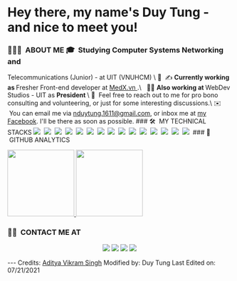 <h1>Hey there, my name's Duy Tung - and nice to meet you!</h1>

<!-- ## 👋 &nbsp;Hey there! I'm Aditya -->

### 👨🏻‍💻 &nbsp;ABOUT ME 🎓 &nbsp;<b>Studying </b> Computer Systems Networking and
Telecommunications (Junior) - at UIT (VNUHCM) \ 🌱 &nbsp;✍️
<b> Currently working as </b> Fresher Front-end developer at
<a href="https://www.medx.vn/"> MedX.vn </a>.\ &nbsp; 🤝🏻
<b> Also working at </b> WebDev Studios - UIT as <b> President </b>\ 💬
&nbsp;Feel free to reach out to me for pro bono consulting and volunteering, or
just for some interesting discussions.\ ✉️ &nbsp;You can email me via
<a href="mailto:nduytung.1611@gmail.com">nduytung.1611@gmail.com</a>, or inbox
me at <a href="https://facebook.com/Rye1611/"> my Facebook</a>. I'll be there as
soon as possible. ### 🛠 &nbsp;MY TECHNICAL STACKS
<img
  src="https://img.shields.io/badge/HTML-239120?style=for-the-badge&logo=html5&logoColor=white"
/>&nbsp;
<img
  src="https://img.shields.io/badge/CSS-239120?&style=for-the-badge&logo=css3&logoColor=white"
/>&nbsp;
<img
  src="https://img.shields.io/badge/JavaScript-F7DF1E?style=for-the-badge&logo=javascript&logoColor=black"
/>&nbsp;
<img
  src="https://img.shields.io/badge/React-20232A?style=for-the-badge&logo=react&logoColor=61DAFB"
/>&nbsp;
<img
  src="https://img.shields.io/badge/Bootstrap-563D7C?style=for-the-badge&logo=bootstrap&logoColor=white"
/>&nbsp;
<img
  src="https://img.shields.io/badge/Tailwind_CSS-38B2AC?style=for-the-badge&logo=tailwind-css&logoColor=white"
/>&nbsp;
<img
  src="https://img.shields.io/badge/TypeScript-007ACC?style=for-the-badge&logo=typescript&logoColor=white"
/>&nbsp;
<img
  src="https://img.shields.io/badge/Node.js-43853D?style=for-the-badge&logo=node.js&logoColor=white"
/>&nbsp;
<img
  src="https://img.shields.io/badge/Express.js-404D59?style=for-the-badge"
/>&nbsp;
<img
  src="https://img.shields.io/badge/MongoDB-4EA94B?style=for-the-badge&logo=mongodb&logoColor=white"
/>&nbsp;
<img
  src="https://img.shields.io/badge/React_Native-20232A?style=for-the-badge&logo=react&logoColor=61DAFB"
/>&nbsp;
<img
  src="https://img.shields.io/badge/Heroku-430098?style=for-the-badge&logo=heroku&logoColor=white"
/>&nbsp;
<img
  src="https://img.shields.io/badge/Redux-593D88?style=for-the-badge&logo=redux&logoColor=white"
/>&nbsp;
<img
  src="https://img.shields.io/badge/C-00599C?style=for-the-badge&logo=c&logoColor=white"
/>&nbsp;
<img
  src="https://img.shields.io/badge/C%2B%2B-00599C?style=for-the-badge&logo=c%2B%2B&logoColor=white"
/>&nbsp; ### :floppy_disk: &nbsp;GITHUB ANALYTICS

<p align="left">
  <a href="https://github.com/nduytung">
    <img
      height="150em"
      src="https://github-readme-stats-eight-theta.vercel.app/api?username=nduytung&show_icons=true&theme=material-palenight&include_all_commits=true&count_private=true"
    />
    <img
      height="150em"
      src="https://github-readme-stats-eight-theta.vercel.app/api/top-langs/?username=nduytung&layout=compact&langs_count=8&theme=material-palenight"
    />
  </a>
</p>

### 🤝🏻 &nbsp;CONTACT ME AT

<p align="center">
  <a href="https://linkedin.com/in/nduytung"
    ><img
      src="https://img.shields.io/badge/LinkedIn-0077B5?style=for-the-badge&logo=linkedin&logoColor=white"
  /></a>
  <a href="mailto:nduytung.1611@gmail.com"
    ><img
      src="https://img.shields.io/badge/Gmail-D14836?style=for-the-badge&logo=gmail&logoColor=white"
  /></a>
  <a href="https://www.instagram.com/dt.n__/"
    ><img
      src="https://img.shields.io/badge/Instagram-E4405F?style=for-the-badge&logo=instagram&logoColor=white"
  /></a>
  <a href="https://facebook.com/Rye1611/"
    ><img
      src="https://img.shields.io/badge/Facebook-1877F2?style=for-the-badge&logo=facebook&logoColor=white"
  /></a>
</p>

--- Credits: [Aditya Vikram Singh](https://github.com/AVS1508) Modified by: Duy
Tung Last Edited on: 07/21/2021
